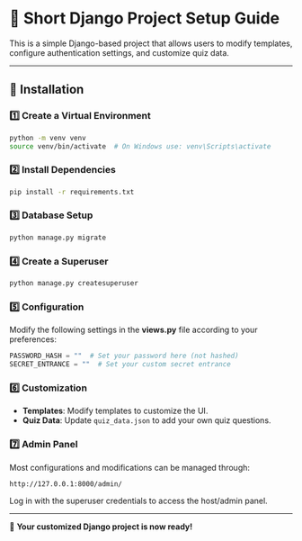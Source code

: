 # 📌 Short Django Project Setup Guide

This is a simple Django-based project that allows users to modify templates, configure authentication settings, and customize quiz data.

---

## 🚀 Installation

### 1️⃣ Create a Virtual Environment
```bash
python -m venv venv
source venv/bin/activate  # On Windows use: venv\Scripts\activate
```

### 2️⃣ Install Dependencies
```bash
pip install -r requirements.txt
```

### 3️⃣ Database Setup
```bash
python manage.py migrate
```

### 4️⃣ Create a Superuser
```bash
python manage.py createsuperuser
```

### 5️⃣ Configuration
Modify the following settings in the **views.py** file according to your preferences:
```python
PASSWORD_HASH = ""  # Set your password here (not hashed)
SECRET_ENTRANCE = ""  # Set your custom secret entrance
```

### 6️⃣ Customization
- **Templates**: Modify templates to customize the UI.
- **Quiz Data**: Update `quiz_data.json` to add your own quiz questions.

### 7️⃣ Admin Panel
Most configurations and modifications can be managed through:
```bash
http://127.0.0.1:8000/admin/
```
Log in with the superuser credentials to access the host/admin panel.

---

🚀 **Your customized Django project is now ready!**

